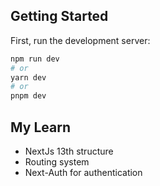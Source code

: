 ## Getting Started

First, run the development server:

```bash
npm run dev
# or
yarn dev
# or
pnpm dev
```

## My Learn

- NextJs 13th structure
- Routing system
- Next-Auth for authentication
